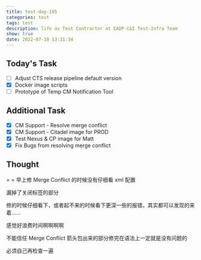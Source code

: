 ```yaml
---
title: test-day-165
categories: test
tags: test
description: life as Test Contractor at EADP-C&I Test-Infra Team
show: true
date: 2022-07-18 13:31:34
---
```

## Today's Task
- [ ] Adjust CTS release pipeline default version 
- [x] Docker image scripts
- [ ] Prototype of Temp CM Notification Tool

## Additional Task 
- [x] CM Support - Resolve merge conflict
- [x] CM Support - Citadel image for PROD
- [x] Test Nexus & CP image for Matt 
- [x] Fix Bugs from resolving merge conflict

## Thought

= = 早上修 Merge Conflict 的时候没有仔细看 xml 配置

漏掉了关闭标签的部分

修的时候仔细看下，或者起不来的时候看下更深一些的报错，其实都可以发现的来着……

感觉好浪费时间啊啊啊啊

不能信任 Merge Conflict 箭头包出来的部分修完在语法上一定就是没有问题的

必须自己再检查一遍
